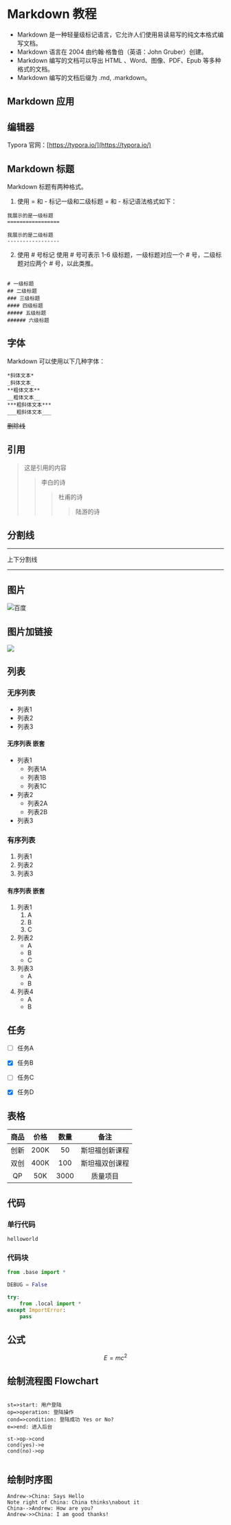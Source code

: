 # Markdown 教程

* Markdown 是一种轻量级标记语言，它允许人们使用易读易写的纯文本格式编写文档。
* Markdown 语言在 2004 由约翰·格鲁伯（英语：John Gruber）创建。
* Markdown 编写的文档可以导出 HTML 、Word、图像、PDF、Epub 等多种格式的文档。
* Markdown 编写的文档后缀为 .md, .markdown。

## Markdown 应用




## 编辑器
Typora 官网：[https://typora.io/](https://typora.io/)



## Markdown 标题
Markdown 标题有两种格式。 
1. 使用 = 和 - 标记一级和二级标题
= 和 - 标记语法格式如下：
```text
我展示的是一级标题
=================

我展示的是二级标题
-----------------

```



2. 使用 # 号标记
使用 # 号可表示 1-6 级标题，一级标题对应一个 # 号，二级标题对应两个 # 号，以此类推。

```text

# 一级标题
## 二级标题
### 三级标题
#### 四级标题
##### 五级标题
###### 六级标题

```

## 字体

Markdown 可以使用以下几种字体：
```text
*斜体文本*
_斜体文本_
**粗体文本**
__粗体文本__
***粗斜体文本***
___粗斜体文本___

```

~~删除线~~


## 引用
> 这是引用的内容
>> 李白的诗
>>> 杜甫的诗
>>>> 陆游的诗

## 分割线


------------------------

上下分割线

************************


## 图片

![百度](https://www.baidu.com/img/baidu_jgylogo3.gif "百度Logo" )


## 图片加链接

[![](https://www.mdeditor.com/images/logos/markdown.png)](https://www.mdeditor.com/images/logos/markdown.png "markdown")


## 列表

### 无序列表

* 列表1
* 列表2
* 列表3

#### 无序列表  嵌套
+ 列表1
    + 列表1A
    + 列表1B
    + 列表1C
+ 列表2
    * 列表2A
    * 列表2B
+ 列表3

### 有序列表
1. 列表1
2. 列表2
3. 列表3

#### 有序列表 嵌套
1. 列表1
    1. A
    2. B
    3. C
2. 列表2
    * A
    * B
    * C
3. 列表3
    + A
    + B
4. 列表4
    - A
    - B
    
    
## 任务
- [ ] 任务A
- [x] 任务B
- [ ] 任务C
- [x] 任务D


## 表格

|商品|价格|数量|备注|
|:---:|:---:|:---:|:---:|
|创新|200K|50|斯坦福创新课程|
|双创|400K|100|斯坦福双创课程|
|QP|50K|3000|质量项目|


## 代码
### 单行代码

`helloworld`


### 代码块

```python
from .base import *

DEBUG = False

try:
    from .local import *
except ImportError:
    pass

```


## 公式
$$
 E=mc^2 
$$

## 绘制流程图 Flowchart
```flow

st=>start: 用户登陆
op=>operation: 登陆操作
cond=>condition: 登陆成功 Yes or No?
e=>end: 进入后台

st->op->cond
cond(yes)->e
cond(no)->op


```



## 绘制时序图

```sequence
Andrew->China: Says Hello
Note right of China: China thinks\nabout it
China-->Andrew: How are you?
Andrew->>China: I am good thanks!
```
